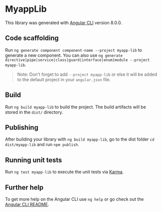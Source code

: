 # MyappLib

This library was generated with [Angular CLI](https://github.com/angular/angular-cli) version 8.0.0.

## Code scaffolding

Run `ng generate component component-name --project myapp-lib` to generate a new component. You can also use `ng generate directive|pipe|service|class|guard|interface|enum|module --project myapp-lib`.
> Note: Don't forget to add `--project myapp-lib` or else it will be added to the default project in your `angular.json` file. 

## Build

Run `ng build myapp-lib` to build the project. The build artifacts will be stored in the `dist/` directory.

## Publishing

After building your library with `ng build myapp-lib`, go to the dist folder `cd dist/myapp-lib` and run `npm publish`.

## Running unit tests

Run `ng test myapp-lib` to execute the unit tests via [Karma](https://karma-runner.github.io).

## Further help

To get more help on the Angular CLI use `ng help` or go check out the [Angular CLI README](https://github.com/angular/angular-cli/blob/master/README.md).
